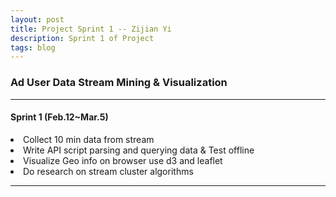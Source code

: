 ```yaml
---
layout: post
title: Project Sprint 1 -- Zijian Yi
description: Sprint 1 of Project
tags: blog
---
```

<section>

### Ad User Data Stream Mining & Visualization

-------------------------------------------------------------------------------

#### Sprint 1 (Feb.12~Mar.5)

<li>Collect 10 min data from stream</li>
<li>Write API script parsing and querying data & Test offline</li>
<li>Visualize Geo info on browser use d3 and leaflet</li>
<li>Do research on stream cluster algorithms</li>

-------------------------------------------------------------------------------

</section>
